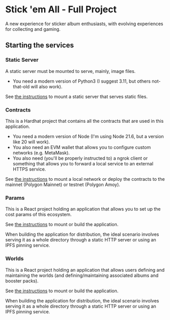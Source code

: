 # Stick 'em All - Full Project

A new experience for sticker album enthusiasts, with evolving experiences for collecting and gaming.

## Starting the services

### Static Server

A static server must be mounted to serve, mainly, image files.

* You need a modern version of Python3 (I suggest 3.11, but others not-that-old will also work).

See [the instructions](static_server/README.md) to mount a static server that serves static files.

### Contracts

This is a Hardhat project that contains all the contracts that are used in this application.

* You need a modern version of Node (I'm using Node 21.6, but a version like 20 will work).
* You also need an EVM wallet that allows you to configure custom networks (e.g. MetaMask).
* You also need (you'll be properly instructed to) a ngrok client or something that allows
  you to forward a local service to an external HTTPS service.

See [the instructions](contracts/README.md) to mount a local network or deploy the contracts to the
mainnet (Polygon Mainnet) or testnet (Polygon Amoy).

### Params

This is a React project holding an application that allows you to set up the cost params of
this ecosystem.

See [the instructions](params_frontend/README.md) to mount or build the application.

When building the application for distribution, the ideal scenario involves serving it as a whole
directory through a static HTTP server or using an IPFS pinning service.

### Worlds

This is a React project holding an application that allows users defining and maintaining the
worlds (and defining/maintaining associated albums and booster packs).

See [the instructions](worlds_frontend/README.md) to mount or build the application.

When building the application for distribution, the ideal scenario involves serving it as a whole
directory through a static HTTP server or using an IPFS pinning service.
